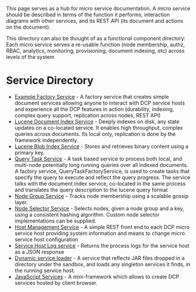 This page serves as a hub for micro service documentation. A micro service
should be described in terms of the function it performs, interaction diagrams
with other services, and its REST API (its document and actions on the
document).

This directory can also be thought of as a functional component directory: Each
micro service serves a re-usable function (node membership, authz, RBAC,
analytics, monitoring, provisioning, document indexing, etc) across levels of
the system

# Service Directory

 * [Example Factory Service](dcp-Example-Service-Tutorial) - A factory service that creates simple document services allowing anyone to interact with DCP service hosts and experience all the DCP features in action (durability, indexing, complex query support, replication across nodes, REST API)
 * [Lucene Document Index Service](luceneDocumentIndexService) - Deeply indexes on disk, any state updates on a co-located service. It enables high throughput, complex queries across documents. Its local only, replication is done by the framework independently.
 * [Lucene Blob Index Service](luceneBlobIndexService) - Stores and retrieves binary content using a primary key.
 * [Query Task Service](QueryTaskService) - A task based service to process both local, and multi-node potentially long running queries over all indexed documents. A factory service, QueryTaskFactoryService, is used to create tasks that specify the query to execute and reflect the query progress. The service talks with the document index service, co-located in the same process and translates the query description to the lucene query format
 * [Node Group Service](NodeGroupService) - Tracks node membership using a scalable gossip layer.
 * [Node Selector Service](NodeSelectorService) - Selects nodes, given a node group and a key, using a consistent hashing algorithm. Custom node selector implementations can be supplied.
 * [Host Management Service](HostManagementService) - A simple REST front end to each DCP micro service host providing system information and means to change micro service host configuration
 * [Service Host Log service](ServiceHostLogServiceDocumentation) - Returns the process logs for the service host as a JSON response
 * [Dynamic service loader](LoaderService) - A service that reflects JAR files dropped in a directory under the sandbox, and loads any singleton services it finds, in the running service host.
 * [JavaScript Services](JavaScript-Services) - A mini-framework which allows to create DCP services hosted by client browser.